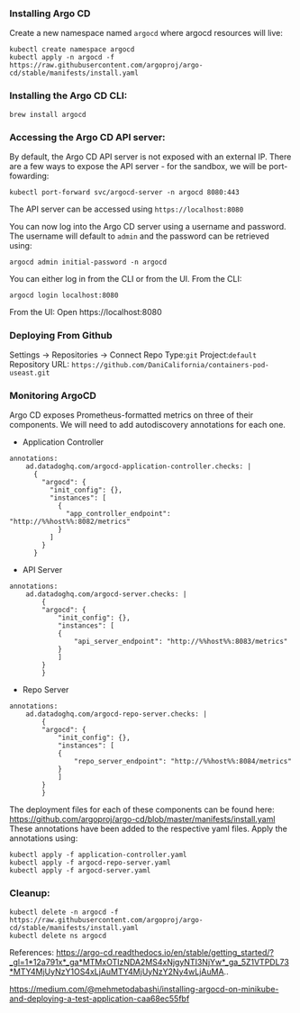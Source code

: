 
### Installing Argo CD
Create a new namespace named ``argocd`` where argocd resources will live:
```
kubectl create namespace argocd
kubectl apply -n argocd -f https://raw.githubusercontent.com/argoproj/argo-cd/stable/manifests/install.yaml
```
### Installing the Argo CD CLI:
```
brew install argocd
```

### Accessing the Argo CD API server:
By default, the Argo CD API server is not exposed with an external IP. There are a few ways to expose the API server - for the sandbox, we will be port-fowarding:
```
kubectl port-forward svc/argocd-server -n argocd 8080:443
```
The API server can be accessed using ``https://localhost:8080``

You can now log into the Argo CD server using a username and password.
The username will default to ``admin`` and the password can be retrieved using:
```
argocd admin initial-password -n argocd
```

You can either log in from the CLI or from the UI.
From the CLI:
```
argocd login localhost:8080 
```
From the UI:
Open https://localhost:8080

### Deploying From Github
Settings -> Repositories -> Connect Repo
Type:``git``
Project:``default``
Repository URL: ``https://github.com/DaniCalifornia/containers-pod-useast.git``

### Monitoring ArgoCD
Argo CD exposes Prometheus-formatted metrics on three of their components. We will need to add autodiscovery annotations for each one.
- Application Controller
```
annotations:
    ad.datadoghq.com/argocd-application-controller.checks: |
      {
        "argocd": {
          "init_config": {},
          "instances": [
            {
              "app_controller_endpoint": "http://%%host%%:8082/metrics"
            }
          ]
        }
      }      
```
- API Server
```
annotations:
    ad.datadoghq.com/argocd-server.checks: |
        {
        "argocd": {
            "init_config": {},
            "instances": [
            {
                "api_server_endpoint": "http://%%host%%:8083/metrics"
            }
            ]
        }
        }   
```
- Repo Server
```
annotations:
    ad.datadoghq.com/argocd-repo-server.checks: |
        {
        "argocd": {
            "init_config": {},
            "instances": [
            {
                "repo_server_endpoint": "http://%%host%%:8084/metrics"
            }
            ]
        }
        }
```
The deployment files for each of these components can be found here:
https://github.com/argoproj/argo-cd/blob/master/manifests/install.yaml
These annotations have been added to the respective yaml files. Apply the annotations using:
```
kubectl apply -f application-controller.yaml
kubectl apply -f argocd-repo-server.yaml
kubectl apply -f argocd-server.yaml
```


### Cleanup:
```
kubectl delete -n argocd -f https://raw.githubusercontent.com/argoproj/argo-cd/stable/manifests/install.yaml
kubectl delete ns argocd
```

References:
https://argo-cd.readthedocs.io/en/stable/getting_started/?_gl=1*12a791x*_ga*MTMxOTIzNDA2MS4xNjgyNTI3NjYw*_ga_5Z1VTPDL73*MTY4MjUyNzY1OS4xLjAuMTY4MjUyNzY2Ny4wLjAuMA..

https://medium.com/@mehmetodabashi/installing-argocd-on-minikube-and-deploying-a-test-application-caa68ec55fbf
